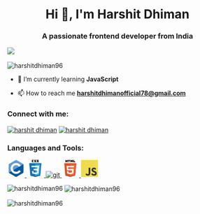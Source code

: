 <h1 align="center">Hi 👋, I'm Harshit Dhiman</h1>
<h3 align="center">A passionate frontend developer from India</h3>
<img src="https://cdn.dribbble.com/users/1162077/screenshots/3848914/media/320984a9ca58b3c73274c9259ecf6de8.gif">

<p align="left"> <img src="https://komarev.com/ghpvc/?username=harshitdhiman96&label=Profile%20views&color=0e75b6&style=flat" alt="harshitdhiman96" /> </p>

- 🌱 I’m currently learning **JavaScript**

- 📫 How to reach me **harshitdhimanofficial78@gmail.com**

<h3 align="left">Connect with me:</h3>
<p align="left">
<a href="www.linkedin.com/in/harshit-dhiman-135b25287" target="blank"><img align="center" src="https://raw.githubusercontent.com/rahuldkjain/github-profile-readme-generator/master/src/images/icons/Social/linked-in-alt.svg" alt="harshit dhiman" height="30" width="40" /></a>
<a href="https://www.instagram.com/harshitdhiman1902?igsh=NXVhMnkzbDFtMnFx" target="blank"><img align="center" src="https://raw.githubusercontent.com/rahuldkjain/github-profile-readme-generator/master/src/images/icons/Social/instagram.svg" alt="harshit dhiman" height="30" width="40" /></a>
</p>

<h3 align="left">Languages and Tools:</h3>
<p align="left"> <a href="https://www.cprogramming.com/" target="_blank" rel="noreferrer"> <img src="https://raw.githubusercontent.com/devicons/devicon/master/icons/c/c-original.svg" alt="c" width="40" height="40"/> </a> <a href="https://www.w3schools.com/css/" target="_blank" rel="noreferrer"> <img src="https://raw.githubusercontent.com/devicons/devicon/master/icons/css3/css3-original-wordmark.svg" alt="css3" width="40" height="40"/> </a> <a href="https://git-scm.com/" target="_blank" rel="noreferrer"> <img src="https://www.vectorlogo.zone/logos/git-scm/git-scm-icon.svg" alt="git" width="40" height="40"/> </a> <a href="https://www.w3.org/html/" target="_blank" rel="noreferrer"> <img src="https://raw.githubusercontent.com/devicons/devicon/master/icons/html5/html5-original-wordmark.svg" alt="html5" width="40" height="40"/> </a> <a href="https://developer.mozilla.org/en-US/docs/Web/JavaScript" target="_blank" rel="noreferrer"> <img src="https://raw.githubusercontent.com/devicons/devicon/master/icons/javascript/javascript-original.svg" alt="javascript" width="40" height="40"/> </a> </p>

<p><img align="left" src="https://github-readme-stats.vercel.app/api/top-langs?username=harshitdhiman96&show_icons=true&locale=en&layout=compact" alt="harshitdhiman96" /></p>

<p>&nbsp;<img align="center" src="https://github-readme-stats.vercel.app/api?username=harshitdhiman96&show_icons=true&locale=en" alt="harshitdhiman96" /></p>

<p><img align="center" src="https://github-readme-streak-stats.herokuapp.com/?user=harshitdhiman96&" alt="harshitdhiman96" /></p>
